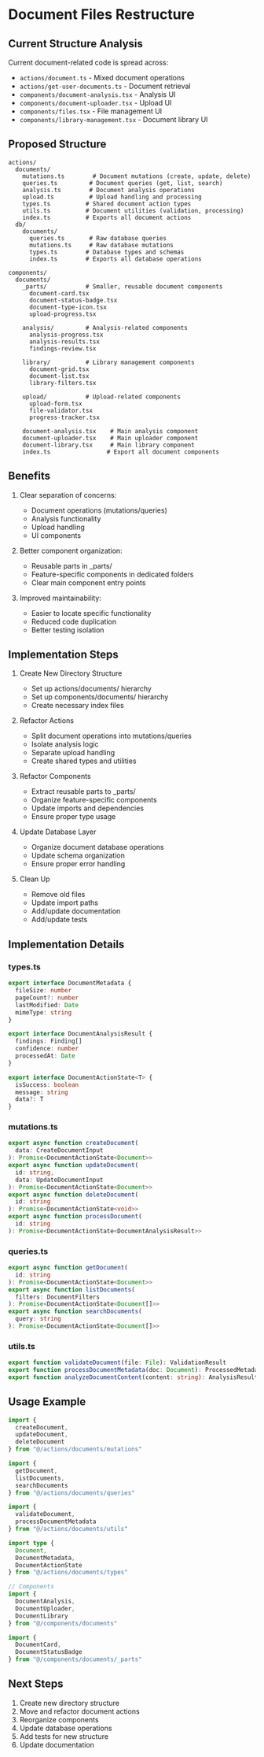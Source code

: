 # Document Files Restructure

## Current Structure Analysis

Current document-related code is spread across:

- `actions/document.ts` - Mixed document operations
- `actions/get-user-documents.ts` - Document retrieval
- `components/document-analysis.tsx` - Analysis UI
- `components/document-uploader.tsx` - Upload UI
- `components/files.tsx` - File management UI
- `components/library-management.tsx` - Document library UI

## Proposed Structure

```
actions/
  documents/
    mutations.ts        # Document mutations (create, update, delete)
    queries.ts         # Document queries (get, list, search)
    analysis.ts        # Document analysis operations
    upload.ts          # Upload handling and processing
    types.ts          # Shared document action types
    utils.ts          # Document utilities (validation, processing)
    index.ts          # Exports all document actions
  db/
    documents/
      queries.ts       # Raw database queries
      mutations.ts     # Raw database mutations
      types.ts        # Database types and schemas
      index.ts        # Exports all database operations

components/
  documents/
    _parts/           # Smaller, reusable document components
      document-card.tsx
      document-status-badge.tsx
      document-type-icon.tsx
      upload-progress.tsx

    analysis/         # Analysis-related components
      analysis-progress.tsx
      analysis-results.tsx
      findings-review.tsx

    library/          # Library management components
      document-grid.tsx
      document-list.tsx
      library-filters.tsx

    upload/           # Upload-related components
      upload-form.tsx
      file-validator.tsx
      progress-tracker.tsx

    document-analysis.tsx    # Main analysis component
    document-uploader.tsx    # Main uploader component
    document-library.tsx     # Main library component
    index.ts                # Export all document components
```

## Benefits

1. Clear separation of concerns:

   - Document operations (mutations/queries)
   - Analysis functionality
   - Upload handling
   - UI components

2. Better component organization:

   - Reusable parts in \_parts/
   - Feature-specific components in dedicated folders
   - Clear main component entry points

3. Improved maintainability:
   - Easier to locate specific functionality
   - Reduced code duplication
   - Better testing isolation

## Implementation Steps

1. Create New Directory Structure

   - Set up actions/documents/ hierarchy
   - Set up components/documents/ hierarchy
   - Create necessary index files

2. Refactor Actions

   - Split document operations into mutations/queries
   - Isolate analysis logic
   - Separate upload handling
   - Create shared types and utilities

3. Refactor Components

   - Extract reusable parts to \_parts/
   - Organize feature-specific components
   - Update imports and dependencies
   - Ensure proper type usage

4. Update Database Layer

   - Organize document database operations
   - Update schema organization
   - Ensure proper error handling

5. Clean Up
   - Remove old files
   - Update import paths
   - Add/update documentation
   - Add/update tests

## Implementation Details

### types.ts

```typescript
export interface DocumentMetadata {
  fileSize: number
  pageCount?: number
  lastModified: Date
  mimeType: string
}

export interface DocumentAnalysisResult {
  findings: Finding[]
  confidence: number
  processedAt: Date
}

export interface DocumentActionState<T> {
  isSuccess: boolean
  message: string
  data?: T
}
```

### mutations.ts

```typescript
export async function createDocument(
  data: CreateDocumentInput
): Promise<DocumentActionState<Document>>
export async function updateDocument(
  id: string,
  data: UpdateDocumentInput
): Promise<DocumentActionState<Document>>
export async function deleteDocument(
  id: string
): Promise<DocumentActionState<void>>
export async function processDocument(
  id: string
): Promise<DocumentActionState<DocumentAnalysisResult>>
```

### queries.ts

```typescript
export async function getDocument(
  id: string
): Promise<DocumentActionState<Document>>
export async function listDocuments(
  filters: DocumentFilters
): Promise<DocumentActionState<Document[]>>
export async function searchDocuments(
  query: string
): Promise<DocumentActionState<Document[]>>
```

### utils.ts

```typescript
export function validateDocument(file: File): ValidationResult
export function processDocumentMetadata(doc: Document): ProcessedMetadata
export function analyzeDocumentContent(content: string): AnalysisResult
```

## Usage Example

```typescript
import {
  createDocument,
  updateDocument,
  deleteDocument
} from "@/actions/documents/mutations"

import {
  getDocument,
  listDocuments,
  searchDocuments
} from "@/actions/documents/queries"

import {
  validateDocument,
  processDocumentMetadata
} from "@/actions/documents/utils"

import type {
  Document,
  DocumentMetadata,
  DocumentActionState
} from "@/actions/documents/types"

// Components
import {
  DocumentAnalysis,
  DocumentUploader,
  DocumentLibrary
} from "@/components/documents"

import {
  DocumentCard,
  DocumentStatusBadge
} from "@/components/documents/_parts"
```

## Next Steps

1. Create new directory structure
2. Move and refactor document actions
3. Reorganize components
4. Update database operations
5. Add tests for new structure
6. Update documentation
